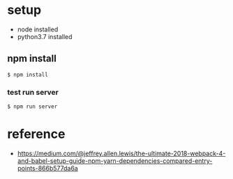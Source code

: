 # setup 
- node installed
- python3.7 installed
## npm install
```
$ npm install
```
### test run server 
```
$ npm run server 
```

# reference
- https://medium.com/@jeffrey.allen.lewis/the-ultimate-2018-webpack-4-and-babel-setup-guide-npm-yarn-dependencies-compared-entry-points-866b577da6a
